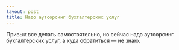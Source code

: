 ```yaml
---
layout: post 
title: Надо аутсорсинг бухгалтерских услуг 
--- 
```

Привык все делать самостоятельно, но сейчас надо аутсорсинг бухгалтерских услуг, а куда обратиться — не знаю.
